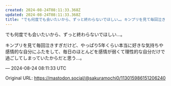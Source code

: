 ```yaml
---
created: 2024-08-24T08:11:33.368Z
updated: 2024-08-24T08:11:33.368Z
title: "でも何度でも会いたいから、ずっと終わらないでほしい…。キンプリを見て毎回泣きすぎ[...]"
---
```


<p>でも何度でも会いたいから、ずっと終わらないでほしい…。</p><p>キンプリを見て毎回泣きすぎだけど、やっぱり5年くらい本当に好きな気持ちや感情的な自分にふたをして、毎日のほとんどを感情が弱くて理性的な自分だけで過ごしてしまっていたからだと思う…。</p>

&mdash; 2024-08-24 08:11:33 UTC

Original URL: https://mastodon.social/@sakuramochi0/113015986151206240
